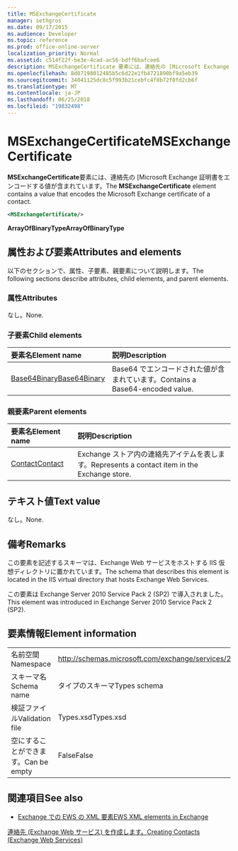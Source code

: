 ```yaml
---
title: MSExchangeCertificate
manager: sethgros
ms.date: 09/17/2015
ms.audience: Developer
ms.topic: reference
ms.prod: office-online-server
localization_priority: Normal
ms.assetid: c514f22f-be3e-4cad-ac56-bdff6bafcee6
description: MSExchangeCertificate 要素には、連絡先の [Microsoft Exchange 証明書をエンコードする値が含まれています。
ms.openlocfilehash: 8d07198012485b5c6d22e1fb4721890bf9a5eb39
ms.sourcegitcommit: 34041125dc8c5f993b21cebfc4f8b72f0fd2cb6f
ms.translationtype: MT
ms.contentlocale: ja-JP
ms.lasthandoff: 06/25/2018
ms.locfileid: "19832498"
---
```

# <a name="msexchangecertificate"></a><span data-ttu-id="2754c-103">MSExchangeCertificate</span><span class="sxs-lookup"><span data-stu-id="2754c-103">MSExchangeCertificate</span></span>

<span data-ttu-id="2754c-104">**MSExchangeCertificate**要素には、連絡先の [Microsoft Exchange 証明書をエンコードする値が含まれています。</span><span class="sxs-lookup"><span data-stu-id="2754c-104">The **MSExchangeCertificate** element contains a value that encodes the Microsoft Exchange certificate of a contact.</span></span> 
  
```XML
<MSExchangeCertificate/>
```

 <span data-ttu-id="2754c-105">**ArrayOfBinaryType**</span><span class="sxs-lookup"><span data-stu-id="2754c-105">**ArrayOfBinaryType**</span></span>
## <a name="attributes-and-elements"></a><span data-ttu-id="2754c-106">属性および要素</span><span class="sxs-lookup"><span data-stu-id="2754c-106">Attributes and elements</span></span>

<span data-ttu-id="2754c-107">以下のセクションで、属性、子要素、親要素について説明します。</span><span class="sxs-lookup"><span data-stu-id="2754c-107">The following sections describe attributes, child elements, and parent elements.</span></span>
  
### <a name="attributes"></a><span data-ttu-id="2754c-108">属性</span><span class="sxs-lookup"><span data-stu-id="2754c-108">Attributes</span></span>

<span data-ttu-id="2754c-109">なし。</span><span class="sxs-lookup"><span data-stu-id="2754c-109">None.</span></span>
  
### <a name="child-elements"></a><span data-ttu-id="2754c-110">子要素</span><span class="sxs-lookup"><span data-stu-id="2754c-110">Child elements</span></span>

|<span data-ttu-id="2754c-111">**要素名**</span><span class="sxs-lookup"><span data-stu-id="2754c-111">**Element name**</span></span>|<span data-ttu-id="2754c-112">**説明**</span><span class="sxs-lookup"><span data-stu-id="2754c-112">**Description**</span></span>|
|:-----|:-----|
|[<span data-ttu-id="2754c-113">Base64Binary</span><span class="sxs-lookup"><span data-stu-id="2754c-113">Base64Binary</span></span>](base64binary.md) <br/> |<span data-ttu-id="2754c-114">Base64 でエンコードされた値が含まれています。</span><span class="sxs-lookup"><span data-stu-id="2754c-114">Contains a Base64-encoded value.</span></span>  <br/> |
   
### <a name="parent-elements"></a><span data-ttu-id="2754c-115">親要素</span><span class="sxs-lookup"><span data-stu-id="2754c-115">Parent elements</span></span>

|<span data-ttu-id="2754c-116">**要素名**</span><span class="sxs-lookup"><span data-stu-id="2754c-116">**Element name**</span></span>|<span data-ttu-id="2754c-117">**説明**</span><span class="sxs-lookup"><span data-stu-id="2754c-117">**Description**</span></span>|
|:-----|:-----|
|[<span data-ttu-id="2754c-118">Contact</span><span class="sxs-lookup"><span data-stu-id="2754c-118">Contact</span></span>](contact.md) <br/> |<span data-ttu-id="2754c-119">Exchange ストア内の連絡先アイテムを表します。</span><span class="sxs-lookup"><span data-stu-id="2754c-119">Represents a contact item in the Exchange store.</span></span>  <br/> |
   
## <a name="text-value"></a><span data-ttu-id="2754c-120">テキスト値</span><span class="sxs-lookup"><span data-stu-id="2754c-120">Text value</span></span>

<span data-ttu-id="2754c-121">なし。</span><span class="sxs-lookup"><span data-stu-id="2754c-121">None.</span></span>
  
## <a name="remarks"></a><span data-ttu-id="2754c-122">備考</span><span class="sxs-lookup"><span data-stu-id="2754c-122">Remarks</span></span>

<span data-ttu-id="2754c-123">この要素を記述するスキーマは、Exchange Web サービスをホストする IIS 仮想ディレクトリに置かれています。</span><span class="sxs-lookup"><span data-stu-id="2754c-123">The schema that describes this element is located in the IIS virtual directory that hosts Exchange Web Services.</span></span>
  
<span data-ttu-id="2754c-124">この要素は Exchange Server 2010 Service Pack 2 (SP2) で導入されました。</span><span class="sxs-lookup"><span data-stu-id="2754c-124">This element was introduced in Exchange Server 2010 Service Pack 2 (SP2).</span></span>
  
## <a name="element-information"></a><span data-ttu-id="2754c-125">要素情報</span><span class="sxs-lookup"><span data-stu-id="2754c-125">Element information</span></span>

|||
|:-----|:-----|
|<span data-ttu-id="2754c-126">名前空間</span><span class="sxs-lookup"><span data-stu-id="2754c-126">Namespace</span></span>  <br/> |http://schemas.microsoft.com/exchange/services/2006/types  <br/> |
|<span data-ttu-id="2754c-127">スキーマ名</span><span class="sxs-lookup"><span data-stu-id="2754c-127">Schema name</span></span>  <br/> |<span data-ttu-id="2754c-128">タイプのスキーマ</span><span class="sxs-lookup"><span data-stu-id="2754c-128">Types schema</span></span>  <br/> |
|<span data-ttu-id="2754c-129">検証ファイル</span><span class="sxs-lookup"><span data-stu-id="2754c-129">Validation file</span></span>  <br/> |<span data-ttu-id="2754c-130">Types.xsd</span><span class="sxs-lookup"><span data-stu-id="2754c-130">Types.xsd</span></span>  <br/> |
|<span data-ttu-id="2754c-131">空にすることができます。</span><span class="sxs-lookup"><span data-stu-id="2754c-131">Can be empty</span></span>  <br/> |<span data-ttu-id="2754c-132">False</span><span class="sxs-lookup"><span data-stu-id="2754c-132">False</span></span>  <br/> |
   
## <a name="see-also"></a><span data-ttu-id="2754c-133">関連項目</span><span class="sxs-lookup"><span data-stu-id="2754c-133">See also</span></span>



- [<span data-ttu-id="2754c-134">Exchange での EWS の XML 要素</span><span class="sxs-lookup"><span data-stu-id="2754c-134">EWS XML elements in Exchange</span></span>](ews-xml-elements-in-exchange.md)


[<span data-ttu-id="2754c-135">連絡先 (Exchange Web サービス) を作成します。</span><span class="sxs-lookup"><span data-stu-id="2754c-135">Creating Contacts (Exchange Web Services)</span></span>](http://msdn.microsoft.com/library/4845917e-70d1-481c-bbd7-011ec6571789%28Office.15%29.aspx)

